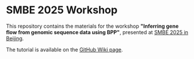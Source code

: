 # SMBE 2025 Workshop

This repository contains the materials for the workshop **"Inferring gene flow from genomic sequence data using BPP"**, presented at [SMBE 2025 in Beijing](https://smbe2025.scimeeting.cn/).

The tutorial is available on the [GitHub Wiki page](https://github.com/bpp/smbe-2025-workshop//wiki).
